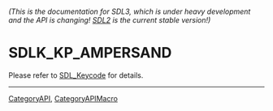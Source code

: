 ###### (This is the documentation for SDL3, which is under heavy development and the API is changing! [SDL2](https://wiki.libsdl.org/SDL2/) is the current stable version!)
# SDLK_KP_AMPERSAND

Please refer to [SDL_Keycode](SDL_Keycode) for details.

----
[CategoryAPI](CategoryAPI), [CategoryAPIMacro](CategoryAPIMacro)

